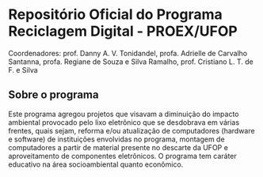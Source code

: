 # Repositório Oficial do Programa Reciclagem Digital - PROEX/UFOP
Coordenadores: prof. Danny A. V. Tonidandel, profa. Adrielle de Carvalho Santanna, profa. Regiane de Souza e Silva Ramalho, prof. Cristiano L. T. de F. e Silva

## Sobre o programa
Este programa agregou projetos que visavam a diminuição do impacto ambiental provocado pelo lixo eletrônico que se desdobrava em várias frentes, quais sejam, reforma e/ou atualização de computadores (hardware e software) de instituições envolvidas no programa, montagem de computadores a partir de material presente no descarte da UFOP e aproveitamento de componentes eletrônicos. O programa tem caráter educativo na área socioambiental quanto econômico.


